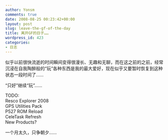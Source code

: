 ```yaml
---
author: Yonsm
comments: true
date: 2008-08-25 00:23:42+00:00
layout: post
slug: leave-the-gf-of-the-day
title: 离开GF的日子……
wordpress_id: 423
categories:
- 日志
---
```


似乎以前很快流逝的时间瞬间变得很漫长、无趣和无聊，而在这之前的之前，经常沉浸在自我陶醉般的“玩”各种东西是我的最大爱好，现在似乎又要暂时恢复到这种状态一段时间了……  
  
“只好”继续“玩”……  
  
TODO:  
Resco Explorer 2008   
GPS Utilities Pack  
P527 ROM Reload  
CeleTask Refresh  
New Products?  
  
一个月太久，只争朝夕……  
  

